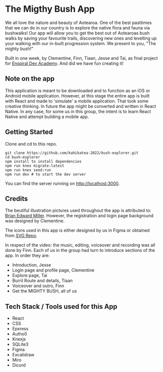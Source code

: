 # The Migthy Bush App

We all love the nature and beauty of Aotearoa. One of the best pasttimes that we can do in our country is to explore the native flora and fauna via bushwalks! Our app will allow you to get the best out of Aotearoas bush walks by saving your favourite trails, discovering new ones and levelling up your walking with our in-built progression system. We present to you, "The mighty bush!"

Built in one week, by Clementine, Finn, Tiaan, Jesse and Tai, as final project for [Enspiral Dev Academy](https://devacademy.co.nz/?gclid=Cj0KCQjwgYSTBhDKARIsAB8Kuktbb0DWX4Q7kk5pH-HMplNUiMBA60xYTWzpVqCMnxMTEKjYY5zl0_waAg0aEALw_wcB). And did we have fun creating it!

## Note on the app

This application is meant to be downloaded and to function as an iOS or Android mobile application. However, at this stage the entire app is built with React and made to 'simulate' a mobile application. That took some creative thinking. In future the app might be converted and written in React Native. In any case, for some us in this group, the intent is to learn React Native and attempt building a mobile app. 

## Getting Started

Clone and cd to this repo.

```shell
git clone https://github.com/kahikatea-2022/bush-explorer.git
cd bush-explorer
npm install to install dependencies
npm run knex migrate:latest
npm run knex seed:run
npm run dev # to start the dev server
```

You can find the server running on [http://localhost:3000](http://localhost:3000).

## Credits

The beutiful illustration pictures used throughout the app is attributed to: [Brian Edward Miller](https://dribbble.com/bemocs). However, the registration and login page background was designed by Clementine. 

The icons used in this app is either designed by us in Figma or obtained from [SVG Repo](https://www.svgrepo.com/).

In respect of the video: the music, editing, voiceover and recording was all done by Finn. Each of us in the group had turn to introduce sections of the app. In order they are:
- Introduction, Jesse
- Login page and profile page, Clementine
- Explore page, Tai
- Burril Route and details, Tiaan
- Voiceover and outro, Finn
- Get the MIGHTY BUSH, all of us

## Tech Stack / Tools used for this App

- React
- CSS
- Epxress
- Autho0
- Knexjs
- SQLite3
- Figma
- Excalidraw 
- Miro
- Dicord
